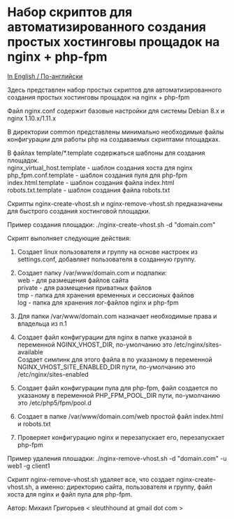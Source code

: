 # Набор скриптов для автоматизированного создания простых хостинговы прощадок на nginx + php-fpm

[In English / По-английски](README.md)

Здесь представлен набор простых скриптов для автоматизированного создания простых хостинговы прощадок на nginx + php-fpm<br>

Файл nginx.conf содержит базовые настройки для системы Debian 8.x и nginx 1.10.x/1.11.x<br>

В директории common представлены минимально необходимые файлы конфигурации для работы php на создаваемых скриптами площадках.<br>

В файлах template/*.template содержаться шаблоны для создания площадок.<br>
nginx_virtual_host.template - шаблон создания хоста для nginx<br>
php_fpm.conf.template - шаблон создания пуля для php-fpm<br>
index.html.template - шаблон создания файла index.html<br>
robots.txt.template - шаблон создания файла robots.txt<br>

Скрипты nginx-create-vhost.sh и nginx-remove-vhost.sh предназначены для быстрого создания хостинговой площадки.<br>

Пример создания площадки: ./nginx-create-vhost.sh -d "domain.com"<br>

Скрипт выполняет следующие действия:<br>

1. Создает linux пользователя и группу на основе настроек из settings.conf, добавляет пользователя в созданную группу.<br>

2. Создает папку /var/www/domain.com и подпапки:<br>
web - для размещения файлов сайта<br>
private - для размещения приватных файлов<br>
tmp - папка для хранения временных и сессионых файлов<br>
log - папка для хранения лог-файлов nginx и php-fpm<br>

3. Для папки /var/www/domain.com назначает необходимые права и владельца из п.1<br>

4. Создает файл конфигурации для nginx в папке указаной в переменной NGINX_VHOST_DIR, по-умолчанию это /etc/nginx/sites-available<br>
   Создает симлинк для этого файла в по указаному в переменной NGINX_VHOST_SITE_ENABLED_DIR пути, по-умолчанию это /etc/nginx/sites-enabled<br>

5. Создает файл конфигурации пула для php-fpm, файл создается по указаному в переменной PHP_FPM_POOL_DIR пути, по-умолчанию это /etc/php5/fpm/pool.d<br>

6. Создает в папке /var/www/domain.com/web простой файл index.html и robots.txt<br>

7. Проверяет конфигурацию nginx и перезапускает его, перезапускает php-fpm<br>

Пример удаления плошадки: ./nginx-remove-vhost.sh -d "domain.com" -u web1 -g client1<br>

Скрипт nginx-remove-vhost.sh удаляет все, что создает nginx-create-vhost.sh, а именно: директорию сайта, пользователя и группу, файл хоста для nginx и файл пула для php-fpm.<br>

Автор: Михаил Григорьев  < sleuthhound at gmail dot com >


